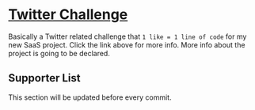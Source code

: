 # [Twitter Challenge](https://twitter.com/AbtoncDev/status/1546494484799709184)

Basically a Twitter related challenge that `1 like = 1 line of code` for my new SaaS project. Click the link above for more info.
More info about the project is going to be declared.

## Supporter List

This section will be updated before every commit.
